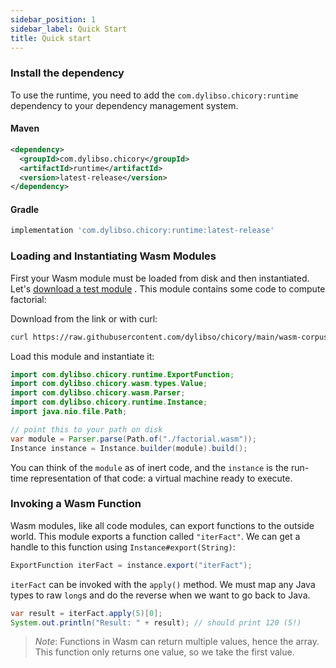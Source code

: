 ```yaml
---
sidebar_position: 1
sidebar_label: Quick Start
title: Quick start
---
```


### Install the dependency

To use the runtime, you need to add the `com.dylibso.chicory:runtime` dependency
to your dependency management system.

#### Maven

```xml
<dependency>
  <groupId>com.dylibso.chicory</groupId>
  <artifactId>runtime</artifactId>
  <version>latest-release</version>
</dependency>
```

#### Gradle

```groovy
implementation 'com.dylibso.chicory:runtime:latest-release'
```


<!--
```java
//DEPS com.dylibso.chicory:docs-lib:999-SNAPSHOT
//DEPS com.dylibso.chicory:runtime:999-SNAPSHOT
```
-->

### Loading and Instantiating Wasm Modules

First your Wasm module must be loaded from disk and then instantiated. Let's [download a test module](https://raw.githubusercontent.com/dylibso/chicory/main/wasm-corpus/src/main/resources/compiled/iterfact.wat.wasm) .
This module contains some code to compute factorial:

Download from the link or with curl:

```bash
curl https://raw.githubusercontent.com/dylibso/chicory/main/wasm-corpus/src/main/resources/compiled/iterfact.wat.wasm > factorial.wasm
```

<!--
```java
docs.FileOps.copyFromWasmCorpus("iterfact.wat.wasm", "factorial.wasm");
```
-->

Load this module and instantiate it:

```java
import com.dylibso.chicory.runtime.ExportFunction;
import com.dylibso.chicory.wasm.types.Value;
import com.dylibso.chicory.wasm.Parser;
import com.dylibso.chicory.runtime.Instance;
import java.nio.file.Path;

// point this to your path on disk
var module = Parser.parse(Path.of("./factorial.wasm"));
Instance instance = Instance.builder(module).build();
```

You can think of the `module` as of inert code, and the `instance`
is the run-time representation of that code: a virtual machine ready to execute.

### Invoking a Wasm Function

Wasm modules, like all code modules, can export functions to the outside
world. This module exports a function called `"iterFact"`. 
We can get a handle to this function using `Instance#export(String)`:

```java
ExportFunction iterFact = instance.export("iterFact");
```

`iterFact` can be invoked with the `apply()` method. We must map any Java types to raw `long`s and do the reverse
when we want to go back to Java.

```java
var result = iterFact.apply(5)[0];
System.out.println("Result: " + result); // should print 120 (5!)
```

<!--
```java
docs.FileOps.writeResult("docs", "index.md.result", "" + result);
```
-->

> *Note*: Functions in Wasm can return multiple values, hence the array. This function only returns one value, so we take the first value.
